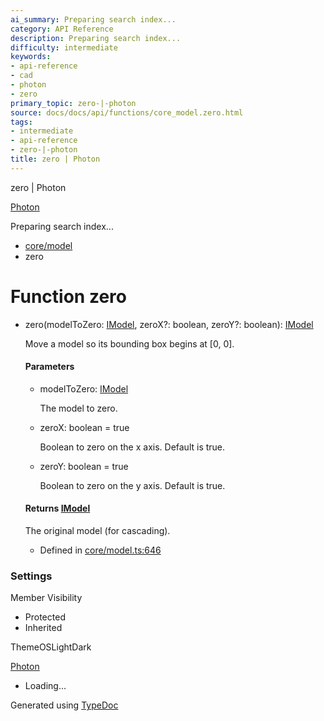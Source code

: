 ```yaml
---
ai_summary: Preparing search index...
category: API Reference
description: Preparing search index...
difficulty: intermediate
keywords:
- api-reference
- cad
- photon
- zero
primary_topic: zero-|-photon
source: docs/docs/api/functions/core_model.zero.html
tags:
- intermediate
- api-reference
- zero-|-photon
title: zero | Photon
---
```

zero | Photon

[Photon](../index.md)




Preparing search index...

* [core/model](../modules/core_model.md)
* zero

# Function zero

* zero(modelToZero: [IModel](../interfaces/core_schema.IModel.md), zeroX?: boolean, zeroY?: boolean): [IModel](../interfaces/core_schema.IModel.md)

  Move a model so its bounding box begins at [0, 0].

  #### Parameters

  + modelToZero: [IModel](../interfaces/core_schema.IModel.md)

    The model to zero.
  + zeroX: boolean = true

    Boolean to zero on the x axis. Default is true.
  + zeroY: boolean = true

    Boolean to zero on the y axis. Default is true.

  #### Returns [IModel](../interfaces/core_schema.IModel.md)

  The original model (for cascading).

  + Defined in [core/model.ts:646](https://github.com/mwhite454/photon/blob/main/packages/photon/src/core/model.ts#L646)

### Settings

Member Visibility

* Protected
* Inherited

ThemeOSLightDark

[Photon](../index.md)

* Loading...

Generated using [TypeDoc](https://typedoc.org/)
